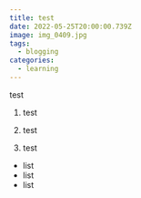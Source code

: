 ```yaml
---
title: test
date: 2022-05-25T20:00:00.739Z
image: img_0409.jpg
tags:
  - blogging
categories:
  - learning
---
```

test

1. test

2. test

3. test

* list
* list
* list